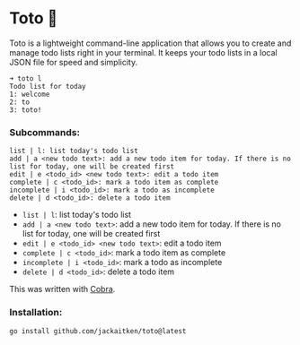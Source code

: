 # Toto 🚽

Toto is a lightweight command-line application that allows you to create and manage todo lists right in your terminal. It keeps your todo lists in a local JSON file for speed and simplicity. 

```
➜ toto l
Todo list for today
1: welcome
2: to
3: toto!
```

### Subcommands:

```
list | l: list today's todo list
add | a <new todo text>: add a new todo item for today. If there is no list for today, one will be created first
edit | e <todo_id> <new todo text>: edit a todo item
complete | c <todo_id>: mark a todo item as complete
incomplete | i <todo_id>: mark a todo as incomplete
delete | d <todo_id>: delete a todo item
```

- `list | l`: list today's todo list
- `add | a <new todo text>`: add a new todo item for today. If there is no list for today, one will be created first
- `edit | e <todo_id> <new todo text>`: edit a todo item
- `complete | c <todo_id>`: mark a todo item as complete
- `incomplete | i <todo_id>`: mark a todo as incomplete
- `delete | d <todo_id>`: delete a todo item

This was written with [Cobra](https://github.com/spf13/cobra).

### Installation:

```
go install github.com/jackaitken/toto@latest
```